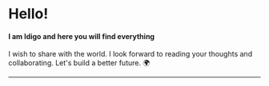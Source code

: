 # Hello! 
#### I am **Idigo** and here you will find everything 
I wish to share with the world. I look forward to reading your thoughts and
collaborating. Let's build a better future. 🌍

---


